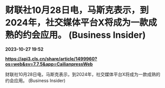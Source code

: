 # 财联社10月28日电，马斯克表示，到2024年，社交媒体平台X将成为一款成熟的约会应用。 (Business Insider)

**2023-10-27 19:52**

**https://api3.cls.cn/share/article/1499960?os=web&sv=7.7.5&app=CailianpressWeb**

财联社10月28日电，马斯克表示，到2024年，社交媒体平台X将成为一款成熟的约会应用。 (Business Insider)